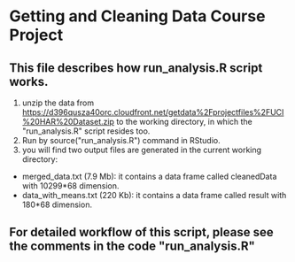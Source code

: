 
Getting and Cleaning Data Course Project
========================================
## This file describes how run_analysis.R script works.
  1. unzip the data from https://d396qusza40orc.cloudfront.net/getdata%2Fprojectfiles%2FUCI%20HAR%20Dataset.zip to the working directory, in which the "run_analysis.R" script resides too.
  2. Run by source("run_analysis.R") command in RStudio. 
  3. you will find two output files are generated in the current working directory:
  - merged_data.txt (7.9 Mb): it contains a data frame called cleanedData with 10299*68 dimension.
  - data_with_means.txt (220 Kb): it contains a data frame called result with 180*68 dimension.

## For detailed workflow of this script, please see the comments in the code "run_analysis.R"
